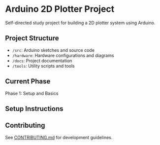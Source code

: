 # Arduino 2D Plotter Project

Self-directed study project for building a 2D plotter system using Arduino.

## Project Structure
- `/src`: Arduino sketches and source code
- `/hardware`: Hardware configurations and diagrams
- `/docs`: Project documentation
- `/tools`: Utility scripts and tools

## Current Phase
Phase 1: Setup and Basics

## Setup Instructions


## Contributing
See [CONTRIBUTING.md](docs/CONTRIBUTING.md) for development guidelines.